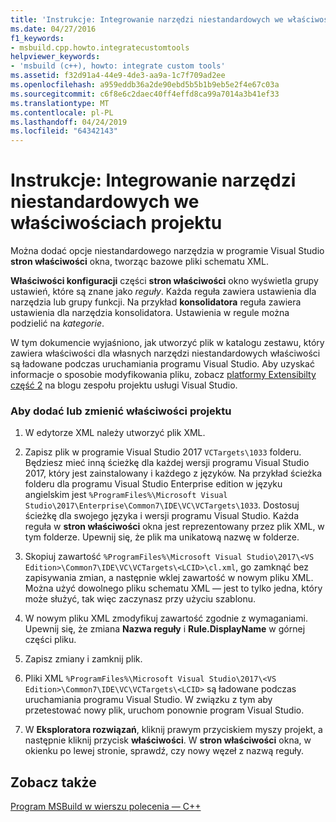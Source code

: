 ```yaml
---
title: 'Instrukcje: Integrowanie narzędzi niestandardowych we właściwościach projektu'
ms.date: 04/27/2016
f1_keywords:
- msbuild.cpp.howto.integratecustomtools
helpviewer_keywords:
- 'msbuild (c++), howto: integrate custom tools'
ms.assetid: f32d91a4-44e9-4de3-aa9a-1c7f709ad2ee
ms.openlocfilehash: a959eddb36a2de90ebd5b5b1b9eb5e2f4e67c03a
ms.sourcegitcommit: c6f8e6c2daec40ff4effd8ca99a7014a3b41ef33
ms.translationtype: MT
ms.contentlocale: pl-PL
ms.lasthandoff: 04/24/2019
ms.locfileid: "64342143"
---
```

# <a name="how-to-integrate-custom-tools-into-the-project-properties"></a>Instrukcje: Integrowanie narzędzi niestandardowych we właściwościach projektu

Można dodać opcje niestandardowego narzędzia w programie Visual Studio **stron właściwości** okna, tworząc bazowe pliki schematu XML.

**Właściwości konfiguracji** części **stron właściwości** okno wyświetla grupy ustawień, które są znane jako *reguły*. Każda reguła zawiera ustawienia dla narzędzia lub grupy funkcji. Na przykład **konsolidatora** reguła zawiera ustawienia dla narzędzia konsolidatora. Ustawienia w regule można podzielić na *kategorie*.

W tym dokumencie wyjaśniono, jak utworzyć plik w katalogu zestawu, który zawiera właściwości dla własnych narzędzi niestandardowych właściwości są ładowane podczas uruchamiania programu Visual Studio. Aby uzyskać informacje o sposobie modyfikowania pliku, zobacz [platformy Extensibilty część 2](https://blogs.msdn.microsoft.com/vsproject/2009/06/18/platform-extensibility-part-2/) na blogu zespołu projektu usługi Visual Studio.

### <a name="to-add-or-change-project-properties"></a>Aby dodać lub zmienić właściwości projektu

1. W edytorze XML należy utworzyć plik XML.

1. Zapisz plik w programie Visual Studio 2017 `VCTargets\1033` folderu. Będziesz mieć inną ścieżkę dla każdej wersji programu Visual Studio 2017, który jest zainstalowany i każdego z języków. Na przykład ścieżka folderu dla programu Visual Studio Enterprise edition w języku angielskim jest `%ProgramFiles%\Microsoft Visual Studio\2017\Enterprise\Common7\IDE\VC\VCTargets\1033`. Dostosuj ścieżkę dla swojego języka i wersji programu Visual Studio. Każda reguła w **stron właściwości** okna jest reprezentowany przez plik XML, w tym folderze. Upewnij się, że plik ma unikatową nazwę w folderze.

1. Skopiuj zawartość `%ProgramFiles%\Microsoft Visual Studio\2017\<VS Edition>\Common7\IDE\VC\VCTargets\<LCID>\cl.xml`, go zamknąć bez zapisywania zmian, a następnie wklej zawartość w nowym pliku XML. Można użyć dowolnego pliku schematu XML — jest to tylko jedna, który może służyć, tak więc zaczynasz przy użyciu szablonu.

1. W nowym pliku XML zmodyfikuj zawartość zgodnie z wymaganiami. Upewnij się, że zmiana **Nazwa reguły** i **Rule.DisplayName** w górnej części pliku.

1. Zapisz zmiany i zamknij plik.

1. Pliki XML `%ProgramFiles%\Microsoft Visual Studio\2017\<VS Edition>\Common7\IDE\VC\VCTargets\<LCID>` są ładowane podczas uruchamiania programu Visual Studio. W związku z tym aby przetestować nowy plik, uruchom ponownie program Visual Studio.

1. W **Eksploratora rozwiązań**, kliknij prawym przyciskiem myszy projekt, a następnie kliknij przycisk **właściwości**. W **stron właściwości** okna, w okienku po lewej stronie, sprawdź, czy nowy węzeł z nazwą reguły.

## <a name="see-also"></a>Zobacz także

[Program MSBuild w wierszu polecenia — C++](msbuild-visual-cpp.md)
